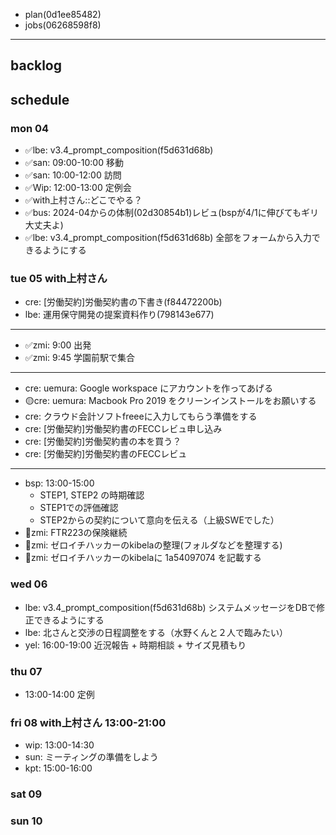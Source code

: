 
- plan(0d1ee85482)
- jobs(06268598f8)
---

## backlog

## schedule
### mon 04
- ✅lbe: v3.4_prompt_composition(f5d631d68b)
- ✅san: 09:00-10:00 移動
- ✅san: 10:00-12:00 訪問
- ✅Wip: 12:00-13:00 定例会
- ✅with上村さん::どこでやる？
- ✅bus: 2024-04からの体制(02d30854b1)レビュ(bspが4/1に伸びてもギリ大丈夫よ)
- ✅lbe: v3.4_prompt_composition(f5d631d68b) 全部をフォームから入力できるようにする

### tue 05 with上村さん
- cre: [労働契約]労働契約書の下書き(f84472200b)
- lbe: 運用保守開発の提案資料作り(798143e677)
---
- ✅zmi: 9:00 出発
- ✅zmi: 9:45 学園前駅で集合
---
- cre: uemura: Google workspace にアカウントを作ってあげる
- 🟡cre: uemura: Macbook Pro 2019 をクリーンインストールをお願いする
- cre: クラウド会計ソフトfreeeに入力してもらう準備をする
- cre: [労働契約]労働契約書のFECCレビュ申し込み
- cre: [労働契約]労働契約書の本を買う？
- cre: [労働契約]労働契約書のFECCレビュ
---
- bsp: 13:00-15:00
  - STEP1, STEP2 の時期確認
  - STEP1での評価確認
  - STEP2からの契約について意向を伝える（上級SWEでした）
- 📌zmi: FTR223の保険継続
- 📌zmi: ゼロイチハッカーのkibelaの整理(フォルダなどを整理する)
- 📌zmi: ゼロイチハッカーのkibelaに 1a54097074 を記載する

### wed 06
- lbe: v3.4_prompt_composition(f5d631d68b) システムメッセージをDBで修正できるようにする
- lbe: 北さんと交渉の日程調整をする（水野くんと２人で臨みたい）
- yel: 16:00-19:00 近況報告 + 時期相談 + サイズ見積もり
### thu 07
- 13:00-14:00 定例
### fri 08 with上村さん 13:00-21:00
- wip: 13:00-14:30
- sun: ミーティングの準備をしよう
- kpt: 15:00-16:00
### sat 09
### sun 10

